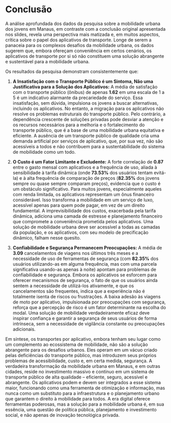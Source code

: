 
# Conclusão

A análise aprofundada dos dados da pesquisa sobre a mobilidade urbana dos jovens em Manaus, em contraste com a conclusão original apresentada nos slides, revela uma perspectiva mais matizada e, em muitos aspectos, crítica sobre o papel dos aplicativos de transporte. Longe de serem a panaceia para os complexos desafios da mobilidade urbana, os dados sugerem que, embora ofereçam conveniência em certos cenários, os aplicativos de transporte por si só não constituem uma solução abrangente e sustentável para a mobilidade urbana.

Os resultados da pesquisa demonstram consistentemente que:

1.  **A Insatisfação com o Transporte Público é um Sintoma, Não uma Justificativa para a Solução dos Aplicativos:** A média de satisfação com o transporte público (ônibus) de apenas **1.62** em uma escala de 1 a 5 é um indicativo alarmante da precariedade do serviço. Essa insatisfação, sem dúvida, impulsiona os jovens a buscar alternativas, incluindo os aplicativos. No entanto, a migração para os aplicativos não resolve os problemas estruturais do transporte público. Pelo contrário, a dependência crescente de soluções privadas pode desviar a atenção e os recursos necessários para a melhoria e o fortalecimento do transporte público, que é a base de uma mobilidade urbana equitativa e eficiente. A ausência de um transporte público de qualidade cria uma demanda artificial por serviços de aplicativo, que, por sua vez, não são acessíveis a todos e não contribuem para a sustentabilidade do sistema de mobilidade como um todo.

2.  **O Custo é um Fator Limitante e Excludente:** A forte correlação de **0.87** entre o gasto mensal com aplicativos e a frequência de uso, aliada à sensibilidade à tarifa dinâmica (onde **73.53%** dos usuários tentam evitá-la) e à alta frequência de comparação de preços (**82.35%** dos jovens sempre ou quase sempre comparam preços), evidencia que o custo é um obstáculo significativo. Para muitos jovens, especialmente aqueles com renda limitada, os aplicativos representam um ônus financeiro considerável. Isso transforma a mobilidade em um serviço de luxo, acessível apenas para quem pode pagar, em vez de um direito fundamental. A imprevisibilidade dos custos, exacerbada pela tarifa dinâmica, adiciona uma camada de estresse e planejamento financeiro que compromete a conveniência prometida pelos aplicativos. Uma solução de mobilidade urbana deve ser acessível a todas as camadas da população, e os aplicativos, com seu modelo de precificação dinâmico, falham nesse quesito.

3.  **Confiabilidade e Segurança Permanecem Preocupações:** A média de **3.09** cancelamentos de viagens nos últimos três meses e a necessidade de uso de ferramentas de segurança (com **82.35%** dos usuários utilizando-as em alguma frequência, mas com uma parcela significativa usando-as apenas à noite) apontam para problemas de confiabilidade e segurança. Embora os aplicativos se esforcem para oferecer mecanismos de segurança, o fato de que os usuários ainda sentem a necessidade de utilizá-los ativamente, e que os cancelamentos são frequentes, indica que a experiência não é totalmente isenta de riscos ou frustrações. A baixa adesão às viagens de moto por aplicativo, impulsionada por preocupações com segurança, reforça que a percepção de risco é um fator determinante na escolha do modal. Uma solução de mobilidade verdadeiramente eficaz deve inspirar confiança e garantir a segurança de seus usuários de forma intrínseca, sem a necessidade de vigilância constante ou preocupações adicionais.

Em síntese, os transportes por aplicativo, embora tenham seu lugar como um complemento ao ecossistema de mobilidade, não são a solução abrangente para os desafios urbanos. Eles operam em um vácuo criado pelas deficiências do transporte público, mas introduzem seus próprios problemas de acessibilidade, custo e, em certa medida, segurança. A verdadeira transformação da mobilidade urbana em Manaus, e em outras cidades, reside no investimento massivo e contínuo em um sistema de transporte público de alta qualidade – eficiente, seguro, acessível e abrangente. Os aplicativos podem e devem ser integrados a esse sistema maior, funcionando como uma ferramenta de otimização e informação, mas nunca como um substituto para a infraestrutura e o planejamento urbano que garantem o direito à mobilidade para todos. A era digital oferece ferramentas poderosas, mas a solução para a mobilidade urbana é, em sua essência, uma questão de política pública, planejamento e investimento social, e não apenas de inovação tecnológica privada.


